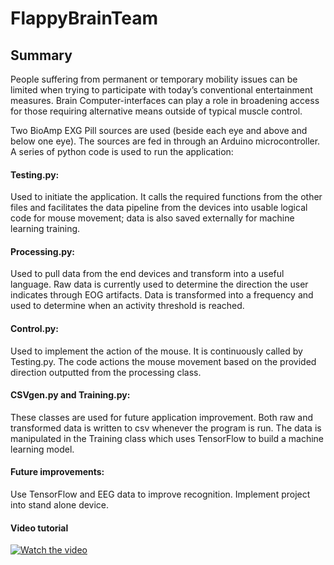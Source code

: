 # FlappyBrainTeam

## Summary

People suffering from permanent or temporary mobility issues can be limited when trying to participate with today’s conventional entertainment measures. Brain Computer-interfaces can play a role in broadening access for those requiring alternative means outside of typical muscle control.

Two BioAmp EXG Pill sources are used (beside each eye and above and below one eye). The sources are fed in through an Arduino microcontroller. A series of python code is used to run the application:

#### Testing.py:

Used to initiate the application. It calls the required functions from the other files and facilitates the data pipeline from the devices into usable logical code for mouse movement; data is also saved externally for machine learning training.

#### Processing.py:

Used to pull data from the end devices and transform into a useful language. Raw data is currently used to determine the direction the user indicates through EOG artifacts. Data is transformed into a frequency and used to determine when an activity threshold is reached.

#### Control.py:

Used to implement the action of the mouse. It is continuously called by Testing.py. The code actions the mouse movement based on the provided direction outputted from the processing class.

#### CSVgen.py and Training.py:

These classes are used for future application improvement. Both raw and transformed data is written to csv whenever the program is run. The data is manipulated in the Training class which uses TensorFlow to build a machine learning model.

#### Future improvements:

Use TensorFlow and EEG data to improve recognition. Implement project into stand alone device.

#### Video tutorial

[![Watch the video](https://q5n8c8q9.rocketcdn.me/wp-content/uploads/2019/09/YouTube-thumbnail-size-guide-best-practices-top-examples.png.webp)](https://youtu.be/8hNw2gWGpAQ)
